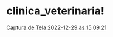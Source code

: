 # clinica_veterinaria!

[Captura de Tela 2022-12-29 às 15 09 21](https://user-images.githubusercontent.com/109987119/209992379-af4bbf65-9bbb-4f97-aa02-598a7e34e41b.png)
